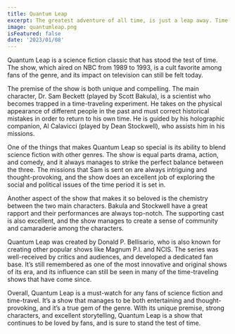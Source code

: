 ```yaml
---
title: Quantum Leap
excerpt: The greatest adventure of all time, is just a leap away. Time waits for no man, except one.
image: quantumleap.png
isFeatured: false
date: '2023/01/08'
---
```


Quantum Leap is a science fiction classic that has stood the test of time. The show, which aired on NBC from 1989 to 1993, is a cult favorite among fans of the genre, and its impact on television can still be felt today.

The premise of the show is both unique and compelling. The main character, Dr. Sam Beckett (played by Scott Bakula), is a scientist who becomes trapped in a time-traveling experiment. He takes on the physical appearance of different people in the past and must correct historical mistakes in order to return to his own time. He is guided by his holographic companion, Al Calavicci (played by Dean Stockwell), who assists him in his missions.

One of the things that makes Quantum Leap so special is its ability to blend science fiction with other genres. The show is equal parts drama, action, and comedy, and it always manages to strike the perfect balance between the three. The missions that Sam is sent on are always intriguing and thought-provoking, and the show does an excellent job of exploring the social and political issues of the time period it is set in.

Another aspect of the show that makes it so beloved is the chemistry between the two main characters. Bakula and Stockwell have a great rapport and their performances are always top-notch. The supporting cast is also excellent, and the show manages to create a sense of community and camaraderie among the characters.

Quantum Leap was created by Donald P. Bellisario, who is also known for creating other popular shows like Magnum P.I. and NCIS. The series was well-received by critics and audiences, and developed a dedicated fan base. It’s still remembered as one of the most innovative and original shows of its era, and its influence can still be seen in many of the time-traveling shows that have come since.

Overall, Quantum Leap is a must-watch for any fans of science fiction and time-travel. It’s a show that manages to be both entertaining and thought-provoking, and it’s a true gem of the genre. With its unique premise, strong characters, and excellent storytelling, Quantum Leap is a show that continues to be loved by fans, and is sure to stand the test of time.